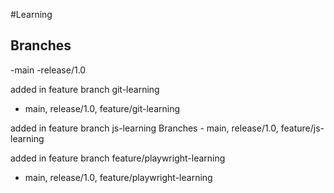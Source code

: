#Learning

## Branches
-main -release/1.0

added in feature branch git-learning
- main, release/1.0, feature/git-learning

added in feature branch js-learning
Branches - main, release/1.0, feature/js-learning

added in feature branch feature/playwright-learning
- main, release/1.0, feature/playwright-learning

